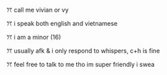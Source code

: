 ꔫ call me vivian or vy 

ꔫ i speak both english and vietnamese 

ꔫ i am a minor (16)

ꔫ usually afk & i only respond to whispers, c+h is fine

ꔫ feel free to talk to me tho im super friendly i swea
